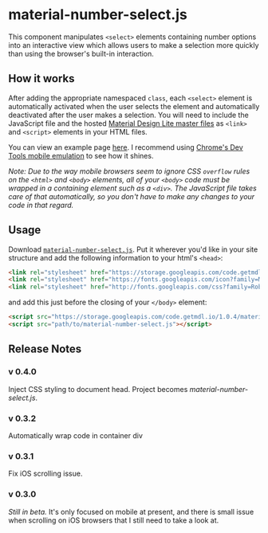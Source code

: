 # material-number-select.js

This component manipulates `<select>` elements containing number options into an interactive view which allows users to make a selection more quickly than using the browser's built-in interaction.

## How it works

After adding the appropriate namespaced `class`, each `<select>` element is automatically activated when the user selects the element and automatically deactivated after the user makes a selection. You will need to include the JavaScript file and the hosted [Material Design Lite master files](http://www.getmdl.io/started/index.html#download) as `<link>` and `<script>` elements in your HTML files.

You can view an example page [here](https://jsejcksn.github.io/material-number-select.js/). I recommend using [Chrome's Dev Tools mobile emulation](https://developer.chrome.com/devtools/docs/device-mode) to see how it shines.

*Note: Due to the way mobile browsers seem to ignore CSS `overflow` rules on the `<html>` and `<body>` elements, all of your `<body>` code must be wrapped in a containing element such as a `<div>`. The JavaScript file takes care of that automatically, so you don't have to make any changes to your code in that regard.*

## Usage

Download [`material-number-select.js`](material-number-select.js). Put it wherever you'd like in your site structure and add the following information to your html's `<head>`:

```html
<link rel="stylesheet" href="https://storage.googleapis.com/code.getmdl.io/1.0.4/material.min.css">
<link rel="stylesheet" href="https://fonts.googleapis.com/icon?family=Material+Icons"> <!--Optional-->
<link rel="stylesheet" href="http://fonts.googleapis.com/css?family=Roboto:300,400,500,700" type="text/css"> <!--Optional-->
```

and add this just before the closing of your `</body>` element:

```html
<script src="https://storage.googleapis.com/code.getmdl.io/1.0.4/material.min.js"></script>
<script src="path/to/material-number-select.js"></script>
```

## Release Notes

### v 0.4.0
Inject CSS styling to document head. Project becomes *material-number-select.js*.

### v 0.3.2
Automatically wrap code in container div

### v 0.3.1
Fix iOS scrolling issue.

### v 0.3.0
*Still in beta.* It's only focused on mobile at present, and there is small issue when scrolling on iOS browsers that I still need to take a look at.
